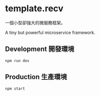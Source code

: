 # template.recv

一個小型卻強大的微服務框架。

A tiny but powerful microservice framework.

## Development 開發環境

```shell
npm run dev
```

## Production 生產環境

```shell
npm start
```
